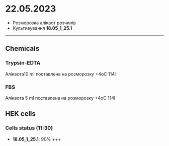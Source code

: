 22.05.2023
==========

- Розморозка аліквот розчинів
- Культивування __18.05_1_25.1__

---

## Chemicals
### Trypsin-EDTA
Аліквота10 ml поставлена на розморозку +4oC 114l

### FBS
Аліквота 5 ml поставлена на розморозку +4oC 114l

## HEK cells
### Cells status (11:30)
- __18.05_1_25.1__: 90% +++